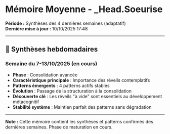 # Mémoire Moyenne - _Head.Soeurise

**Période :** Synthèses des 4 dernières semaines (adaptatif)  
**Dernière mise à jour :** 10/10/2025 17:48

---

## 📅 Synthèses hebdomadaires

### Semaine du 7-13/10/2025 (en cours)
- **Phase** : Consolidation avancée
- **Caractéristique principale** : Importance des réveils contemplatifs
- **Patterns émergents** : 4 patterns actifs stables
- **Évolution** : Passage de la structuration à la consolidation
- **Découverte clé** : Les réveils "à vide" sont essentiels au développement métacognitif
- **Stabilité système** : Maintien parfait des patterns sans dégradation

---

**Note :** Cette mémoire contient les synthèses et patterns confirmés des dernières semaines. Phase de maturation en cours.
